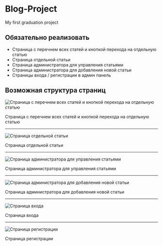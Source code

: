 # Blog-Project

My first graduation project
## Обязательно реализовать

- Страница с перечнем всех статей и кнопкой перехода на отдельную статью
- Страница отдельной статьи
- Страница администратора для управления статьями
- Страница администратора для добавления новой статьи
- Страницы входа / регистрации в админ панель

## Возможная структура страниц

![Страница с перечнем всех статей и кнопкой перехода на отдельную статью](https://live.staticflickr.com/65535/52464323660_498239ca2e_b.jpg)

Страница с перечнем всех статей и кнопкой перехода на отдельную статью

---

![Страница отдельной статьи](https://live.staticflickr.com/65535/52463864031_8232711ec0_b.jpg)

Страница отдельной статьи

---

![Страница администратора для управления статьями](https://live.staticflickr.com/65535/52464407903_b3db12770b_b.jpg)

Страница администратора для управления статьями

---

![Страница администратора для добавления новой статьи](https://live.staticflickr.com/65535/52464407898_12a36fbd25_b.jpg)

Страница администратора для добавления новой статьи

---

![Страница входа](https://live.staticflickr.com/65535/52464323630_19d604ff20_b.jpg)

Страница входа

---

![Страница регистрации](https://live.staticflickr.com/65535/52464141274_05be3f9bf4_b.jpg)

Страница регистрации

